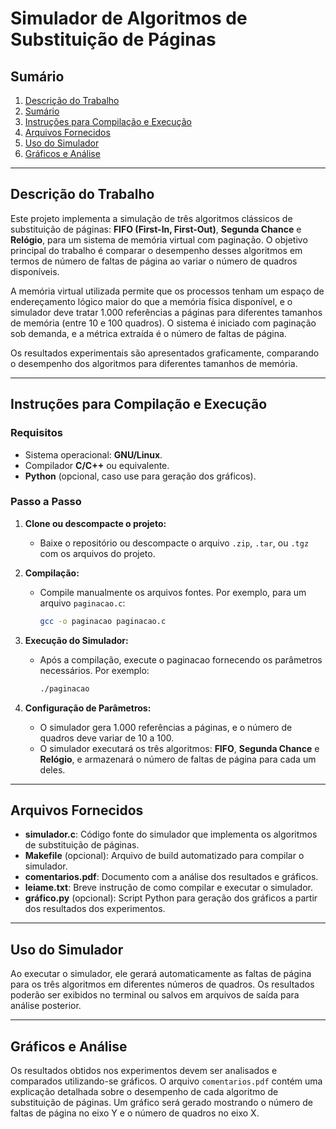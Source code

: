 # Simulador de Algoritmos de Substituição de Páginas

## Sumário

1. [Descrição do Trabalho](#descrição-do-trabalho)
2. [Sumário](#sumário)
3. [Instruções para Compilação e Execução](#instruções-para-compilação-e-execução)
4. [Arquivos Fornecidos](#arquivos-fornecidos)
5. [Uso do Simulador](#uso-do-simulador)
6. [Gráficos e Análise](#gráficos-e-análise)


---
## Descrição do Trabalho

Este projeto implementa a simulação de três algoritmos clássicos de substituição de páginas: **FIFO (First-In, First-Out)**, **Segunda Chance** e **Relógio**, para um sistema de memória virtual com paginação. O objetivo principal do trabalho é comparar o desempenho desses algoritmos em termos de número de faltas de página ao variar o número de quadros disponíveis.

A memória virtual utilizada permite que os processos tenham um espaço de endereçamento lógico maior do que a memória física disponível, e o simulador deve tratar 1.000 referências a páginas para diferentes tamanhos de memória (entre 10 e 100 quadros). O sistema é iniciado com paginação sob demanda, e a métrica extraída é o número de faltas de página.

Os resultados experimentais são apresentados graficamente, comparando o desempenho dos algoritmos para diferentes tamanhos de memória.


---

## Instruções para Compilação e Execução

### Requisitos

- Sistema operacional: **GNU/Linux**.
- Compilador **C/C++** ou equivalente.
- **Python** (opcional, caso use para geração dos gráficos).

### Passo a Passo

1. **Clone ou descompacte o projeto:**
   - Baixe o repositório ou descompacte o arquivo `.zip`, `.tar`, ou `.tgz` com os arquivos do projeto.

2. **Compilação:**

   - Compile manualmente os arquivos fontes. Por exemplo, para um arquivo `paginacao.c`:
     ```bash
     gcc -o paginacao paginacao.c
     ```

3. **Execução do Simulador:**
   - Após a compilação, execute o paginacao fornecendo os parâmetros necessários. Por exemplo:
     ```bash
     ./paginacao
     ```

4. **Configuração de Parâmetros:**
   - O simulador gera 1.000 referências a páginas, e o número de quadros deve variar de 10 a 100.
   - O simulador executará os três algoritmos: **FIFO**, **Segunda Chance** e **Relógio**, e armazenará o número de faltas de página para cada um deles.

---

## Arquivos Fornecidos

- **simulador.c**: Código fonte do simulador que implementa os algoritmos de substituição de páginas.
- **Makefile** (opcional): Arquivo de build automatizado para compilar o simulador.
- **comentarios.pdf**: Documento com a análise dos resultados e gráficos.
- **leiame.txt**: Breve instrução de como compilar e executar o simulador.
- **gráfico.py** (opcional): Script Python para geração dos gráficos a partir dos resultados dos experimentos.

---

## Uso do Simulador

Ao executar o simulador, ele gerará automaticamente as faltas de página para os três algoritmos em diferentes números de quadros. Os resultados poderão ser exibidos no terminal ou salvos em arquivos de saída para análise posterior.

---

## Gráficos e Análise

Os resultados obtidos nos experimentos devem ser analisados e comparados utilizando-se gráficos. O arquivo `comentarios.pdf` contém uma explicação detalhada sobre o desempenho de cada algoritmo de substituição de páginas. Um gráfico será gerado mostrando o número de faltas de página no eixo Y e o número de quadros no eixo X.
